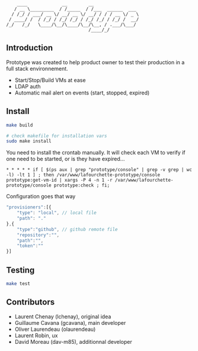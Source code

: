 ```
    ____             __        __
   / __ \_________  / /_____  / /___  ______  ___
  / /_/ / ___/ __ \/ __/ __ \/ __/ / / / __ \/ _ \
 / ____/ /  / /_/ / /_/ /_/ / /_/ /_/ / /_/ /  __/
/_/   /_/   \____/\__/\____/\__/\__, / .___/\___/
                               /____/_/
```
Introduction
------------
Prototype was created to help product owner to test their production in a full stack environnement.

* Start/Stop/Build VMs at ease
* LDAP auth
* Automatic mail alert on events (start, stopped, expired)

Install
-------
```bash
make build

# check makefile for installation vars
sudo make install
```

You need to install the crontab manually. It will check each VM to verify if one need to be started, or is they have expired...
```cron
* * * * * if [ $(ps aux | grep "prototype/console" | grep -v grep | wc -l) -lt 1 ] ; then /var/www/lafourchette-prototype/console prototype:get-vm-id | xargs -P 4 -n 1 -r /var/www/lafourchette-prototype/console prototype:check ; fi;
```

Configuration goes that way
```javascript
"provisioners":[{
    "type": "local", // local file
    "path": "."
},{
    "type":"github", // github remote file
    "repository":"",
    "path":"",
    "token":""
}]
```

Testing
-------
```bash
make test
```

Contributors
------------
- Laurent Chenay (lchenay), original idea
- Guillaume Cavana (gcavana), main developer
- Oliver Laurendeau (olaurendeau)
- Laurent Robin, ux
- David Moreau (dav-m85), additionnal developer